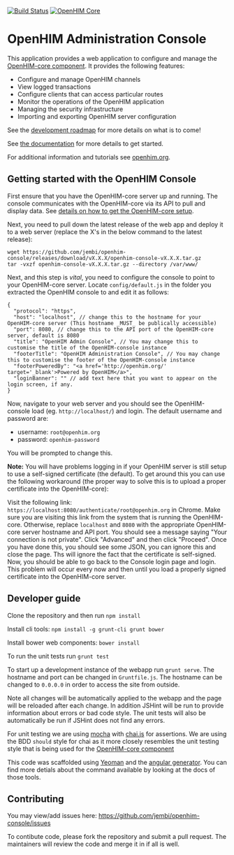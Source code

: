 [![Build Status](https://travis-ci.org/jembi/openhim-console.svg?branch=master)](https://travis-ci.org/jembi/openhim-console) [![OpenHIM Core](https://img.shields.io/badge/openhim--core-3.1.x-brightgreen.svg)](http://openhim.readthedocs.org/en/v3.1.0/user-guide/versioning.html)

OpenHIM Administration Console
==============================

This application provides a web application to configure and manage the [OpenHIM-core component](https://github.com/jembi/openhim-core-js). It provides the following features:

* Configure and manage OpenHIM channels
* View logged transactions
* Configure clients that can access particular routes
* Monitor the operations of the OpenHIM application
* Managing the security infrastructure
* Importing and exporting OpenHIM server configuration

See the [development roadmap](https://github.com/jembi/openhim-console/wiki/OpenHIM-console-Development-Roadmap) for more details on what is to come!

See [the documentation](https://github.com/jembi/openhim-console/wiki) for more details to get started.

For additional information and tutorials see [openhim.org](http://openhim.org).

Getting started with the OpenHIM Console
----------------------------------------

First ensure that you have the OpenHIM-core server up and running. The console communicates with the OpenHIM-core via its API to pull and display data. See [details on how to get the OpenHIM-core setup](https://github.com/jembi/openhim-core-js/blob/master/README.md).

Next, you need to pull down the latest release of the web app and deploy it to a web server (replace the X's in the below command to the latest release):

```
wget https://github.com/jembi/openhim-console/releases/download/vX.X.X/openhim-console-vX.X.X.tar.gz
tar -vxzf openhim-console-vX.X.X.tar.gz --directory /var/www/
```

Next, and this step is _vital_, you need to configure the console to point to your OpenHIM-core server. Locate `config/default.js` in the folder you extracted the OpenHIM console to and edit it as follows:

```
{
  "protocol": "https",
  "host": "localhost", // change this to the hostname for your OpenHIM-core server (This hostname _MUST_ be publically accessible)
  "port": 8080, // change this to the API port of the OpenHIM-core server, default is 8080
  "title": "OpenHIM Admin Console", // You may change this to customise the title of the OpenHIM-console instance
  "footerTitle": "OpenHIM Administration Console", // You may change this to customise the footer of the OpenHIM-console instance
  "footerPoweredBy": "<a href='http://openhim.org/' target='_blank'>Powered by OpenHIM</a>",
  "loginBanner": "" // add text here that you want to appear on the login screen, if any.
}
```

Now, navigate to your web server and you should see the OpenHIM-console load (eg. `http://localhost/`) and login. The default username and password are:

* username: `root@openhim.org`
* password: `openhim-password`

You will be prompted to change this.

**Note:** You will have problems logging in if your OpenHIM server is still setup to use a self-signed certificate (the default). To get around this you can use the following workaround (the proper way to solve this is to upload a proper certificate into the OpenHIM-core):

Visit the following link: `https://localhost:8080/authenticate/root@openhim.org` in Chrome. Make sure you are visiting this link from the system that is running the OpenHIM-core. Otherwise, replace `localhost` and `8080` with the appropriate OpenHIM-core server hostname and API port. You should see a message saying "Your connection is not private". Click "Advanced" and then click "Proceed". Once you have done this, you should see some JSON, you can ignore this and close the page. Ths will ignore the fact that the certificate is self-signed. Now, you should be able to go back to the Console login page and login. This problem will occur every now and then until you load a properly signed certificate into the OpenHIM-core server.

Developer guide
---------------

Clone the repository and then run `npm install`

Install cli tools: `npm install -g grunt-cli grunt bower`

Install bower web components: `bower install`

To run the unit tests run `grunt test`

To start up a development instance of the webapp run `grunt serve`. The hostname and port can be changed in `Gruntfile.js`. The hostname can be changed to `0.0.0.0` in order to access the site from outside.

Note all changes will be automatically applied to the webapp and the page will be reloaded after each change. In addition JSHint will be run to provide information about errors or bad code style. The unit tests will also be automatically be run if JSHint does not find any errors.

For unit testing we are using [mocha](http://visionmedia.github.io/mocha/) with [chai.js](http://chaijs.com/api/bdd/) for assertions. We are using the BDD `should` style for chai as it more closely resembles the unit testing style that is being used for the [OpenHIM-core component](https://github.com/jembi/openhim-core-js)

This code was scaffolded using [Yeoman](http://yeoman.io/) and the [angular generator](https://github.com/yeoman/generator-angular). You can find more detials about the command available by looking at the docs of those tools.

Contributing
------------

You may view/add issues here: https://github.com/jembi/openhim-console/issues

To contibute code, please fork the repository and submit a pull request. The maintainers will review the code and merge it in if all is well.
